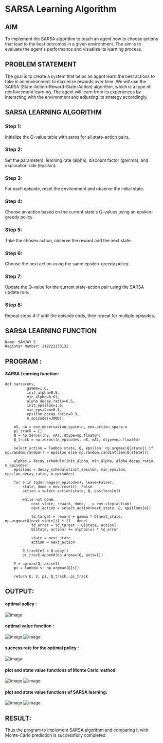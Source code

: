 # SARSA Learning Algorithm

## AIM
To implement the SARSA algorithm to teach an agent how to choose actions that lead to the best outcomes in a given environment. The aim is to evaluate the agent's performance and visualize its learning process.

## PROBLEM STATEMENT
The goal is to create a system that helps an agent learn the best actions to take in an environment to maximize rewards over time. We will use the SARSA (State-Action-Reward-State-Action) algorithm, which is a type of reinforcement learning. The agent will learn from its experiences by interacting with the environment and adjusting its strategy accordingly.

## SARSA LEARNING ALGORITHM
### Step 1:
Initialize the Q-value table with zeros for all state-action pairs.

### Step 2:
Set the parameters: learning rate (alpha), discount factor (gamma), and exploration rate (epsilon).

### Step 3:
For each episode, reset the environment and observe the initial state.

### Step 4:
Choose an action based on the current state's Q-values using an epsilon-greedy policy.

### Step 5:
Take the chosen action, observe the reward and the next state.

### Step 6:
Choose the next action using the same epsilon-greedy policy.

### Step 7:
Update the Q-value for the current state-action pair using the SARSA update rule.

### Step 8:
Repeat steps 4-7 until the episode ends, then repeat for multiple episodes.

## SARSA LEARNING FUNCTION
```
Name: SANJAY S
Register Number: 212222230132
```
## PROGRAM :
#### SARSA Learning function:
```
def sarsa(env,
          gamma=1.0,
          init_alpha=0.5,
          min_alpha=0.01,
          alpha_decay_ratio=0.5,
          init_epsilon=1.0,
          min_epsilon=0.1,
          epsilon_decay_ratio=0.9,
          n_episodes=3000):

    nS, nA = env.observation_space.n, env.action_space.n
    pi_track = []
    Q = np.zeros((nS, nA), dtype=np.float64)
    Q_track = np.zeros((n_episodes, nS, nA), dtype=np.float64)

    select_action = lambda state, Q, epsilon: np.argmax(Q[state]) if np.random.random() > epsilon else np.random.randint(len(Q[state]))

    alphas = decay_schedule(init_alpha, min_alpha, alpha_decay_ratio, n_episodes)
    epsilons = decay_schedule(init_epsilon, min_epsilon, epsilon_decay_ratio, n_episodes)

    for e in tqdm(range(n_episodes), leave=False):
        state, done = env.reset(), False
        action = select_action(state, Q, epsilons[e])

        while not done:
            next_state, reward, done, _ = env.step(action)
            next_action = select_action(next_state, Q, epsilons[e])

            td_target = reward + gamma * Q[next_state, np.argmax(Q[next_state])] * (1 - done)
            td_error = td_target - Q[state, action]
            Q[state, action] += alphas[e] * td_error

            state = next_state
            action = next_action

        Q_track[e] = Q.copy()
        pi_track.append(np.argmax(Q, axis=1))

    V = np.max(Q, axis=1)
    pi = lambda s: np.argmax(Q[s])

    return Q, V, pi, Q_track, pi_track
```
## OUTPUT:
#### optimal policy :
![image](https://github.com/user-attachments/assets/b468eca7-cbad-4527-ba30-875d2c857e6b)

#### optimal value function :
![image](https://github.com/user-attachments/assets/434257f1-4a46-47c7-b1c4-980e7175a5e1)
![image](https://github.com/user-attachments/assets/01b286dd-6dee-4d7c-a2b2-f8d5ea65ef45)

#### success rate for the optimal policy :
![image](https://github.com/user-attachments/assets/13c90dbc-5291-4990-b295-534ae66bac1d)

#### plot and state value functions of Monte Carlo method:
![image](https://github.com/user-attachments/assets/3533f9a5-b707-4031-a6f4-76a2602adf62)
![image](https://github.com/user-attachments/assets/c48a657b-5a8a-4b59-92bc-420805bfadcf)

#### plot and state value functions of SARSA learning:
![image](https://github.com/user-attachments/assets/48eebaa5-ba68-4985-893e-61f01a8a84d9)
![image](https://github.com/user-attachments/assets/d52c7651-066f-4d3c-a9b4-3c7b3f97bf98)

## RESULT:
Thus the program to implement SARSA algorithm and comparing it with Monte-Carlo prediction is successfully completed.
